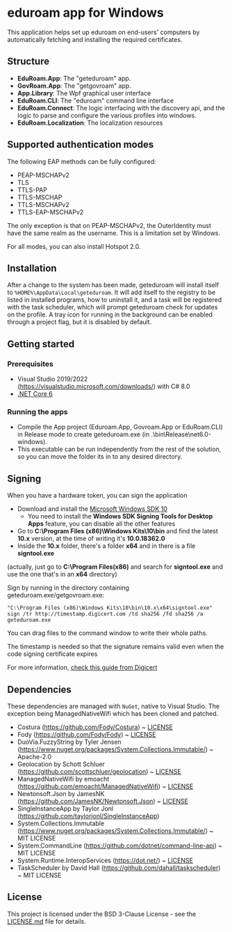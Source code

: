# eduroam app for Windows

This application helps set up eduroam on end-users' computers by automatically fetching and installing the required certificates.

## Structure

* **EduRoam.App**:           The "geteduroam" app.
* **GovRoam.App**:           The "getgovroam" app.
* **App.Library**:		     The Wpf graphical user interface
* **EduRoam.CLI**:           The "eduroam" command line interface
* **EduRoam.Connect**:       The logic interfacing with the discovery api, and the logic to parse and configure the various profiles into windows.
* **EduRoam.Localization**:  The localization resources

## Supported authentication modes

The following EAP methods can be fully configured:

* PEAP-MSCHAPv2
* TLS
* TTLS-PAP
* TTLS-MSCHAP
* TTLS-MSCHAPv2
* TTLS-EAP-MSCHAPv2

The only exception is that on PEAP-MSCHAPv2, the OuterIdentity must have the same realm as the username.
This is a limitation set by Windows.

For all modes, you can also install Hotspot 2.0.


## Installation

After a change to the system has been made, geteduroam will install itself to `%HOME%\AppData\Local\geteduroam`.
It will add itself to the registry to be listed in installed programs, how to uninstall it, and a task will be registered with
the task scheduler, which will prompt geteduroam check for updates on the profile.
A tray icon for running in the background can be enabled through a project flag, but it is disabled by default.


## Getting started

### Prerequisites

 * Visual Studio 2019/2022 (https://visualstudio.microsoft.com/downloads/) with C# 8.0
 * [.NET Core 6](https://dotnet.microsoft.com/en-us/download/dotnet/6.0)


### Running the apps

 * Compile the App project (Eduroam.App, Govroam.App or EduRoam.CLI) in Release mode to create geteduroam.exe (in .\bin\Release\net6.0-windows).
 * This executable can be run independently from the rest of the solution, so you can move the folder its in to any desired directory.


## Signing

When you have a hardware token, you can sign the application

 * Download and install the [Microsoft Windows SDK 10](https://developer.microsoft.com/en-us/windows/downloads/windows-10-sdk)
   * You need to install the **Windows SDK Signing Tools for Desktop Apps** feature, you can disable all the other features
 * Go to **C:\Program Files (x86)\Windows Kits\10\bin** and find the latest **10.x** version, at the time of writing it's **10.0.18362.0**
 * Inside the **10.x** folder, there's a folder **x64** and in there is a file **signtool.exe**

(actually, just go to **C:\Program Files(x86)** and search for **signtool.exe** and use the one that's in an **x64** directory)

Sign by running in the directory containing geteduroam.exe/getgovroam.exe:

	"C:\Program Files (x86)\Windows Kits\10\bin\10.x\x64\signtool.exe" sign /tr http://timestamp.digicert.com /td sha256 /fd sha256 /a geteduroam.exe

You can drag files to the command window to write their whole paths.

The timestamp is needed so that the signature remains valid even when the code signing certificate expires

For more information, [check this guide from Digicert](https://www.digicert.com/kb/code-signing/signcode-signtool-command-line.htm)

## Dependencies

These dependencies are managed with `NuGet`, native to Visual Studio. The exception being ManagedNativeWifi which has been cloned and patched.

* Costura (https://github.com/Fody/Costura) ~ [LICENSE](Licenses/Costura_LICENSE.md)
* Fody (https://github.com/Fody/Fody) ~ [LICENSE](Licenses/Fody_LICENSE.md)
* DuoVia.FuzzyString by Tyler Jensen (https://www.nuget.org/packages/System.Collections.Immutable/) ~ Apache-2.0
* Geolocation by Schott Schluer (https://github.com/scottschluer/geolocation) ~ [LICENSE](https://www.nuget.org/packages/Geolocation/1.2.1/license)
* ManagedNativeWifi by emoacht (https://github.com/emoacht/ManagedNativeWifi) ~ [LICENSE](Licenses/ManagedNativeWifi_LICENSE.md)
* Newtonsoft.Json by JamesNK (https://github.com/JamesNK/Newtonsoft.Json) ~ [LICENSE](Licenses/Newtonsoft.Json_LICENSE.md)
* SingleInstanceApp by Taylor Jonl (https://github.com/taylorjonl/SingleInstanceApp) 
* System.Collections.Immutable (https://www.nuget.org/packages/System.Collections.Immutable/) ~ MIT LICENSE
* System.CommandLine (https://github.com/dotnet/command-line-api) ~ MIT LICENSE
* System.Runtime.InteropServices (https://dot.net/) ~ [LICENSE](https://dotnet.microsoft.com/en-us/dotnet_library_license.htm)
* TaskScheduler by David Hall (https://github.com/dahall/taskscheduler) ~ MIT LICENSE
 
## License

This project is licensed under the BSD 3-Clause License - see the [LICENSE.md](LICENSE.md) file for details.
